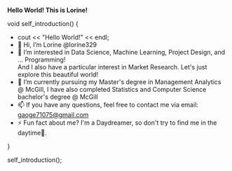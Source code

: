 <b> Hello World! This is Lorine! </b>

void self_introduction() {
  - cout << "Hello World!" << endl;
  - 👋 Hi, I’m Lorine @lorine329
  - 👀 I’m interested in Data Science, Machine Learning, Project Design, and ... Programming! \
       And I also have a particular interest in Market Research. Let's just explore this beautiful world!
  - 🌱 I’m currently pursuing my Master's degree in Management Analytics @ McGill, I have also completed Statistics and Computer Science bachelor's degree @ McGill
  - 📫 If you have any questions, feel free to contact me via email: gaoge71075@gmail.com
  - ⚡ Fun fact about me? I'm a Daydreamer, so don't try to find me in the daytime🌙.
  
  <!---
  lorine329/lorine329 is a ✨ special ✨ repository because its `README.md` (this file) appears on your GitHub profile.
  You can click the Preview link to take a look at your changes.
  --->
}

self_introduction();
